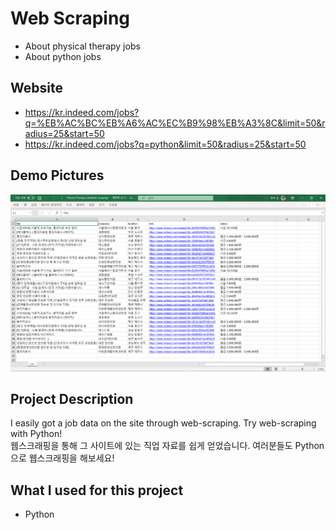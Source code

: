 # Web Scraping
- About physical therapy jobs
- About python jobs

## Website
- https://kr.indeed.com/jobs?q=%EB%AC%BC%EB%A6%AC%EC%B9%98%EB%A3%8C&limit=50&radius=25&start=50
- https://kr.indeed.com/jobs?q=python&limit=50&radius=25&start=50

## Demo Pictures
![](demo.png)

## Project Description 
I easily got a job data on the site through web-scraping. Try web-scraping with Python!  
웹스크래핑을 통해 그 사이트에 있는 직업 자료를 쉽게 얻었습니다. 여러분들도 Python으로 웹스크래핑을 해보세요!

## What I used for this project 
- Python
